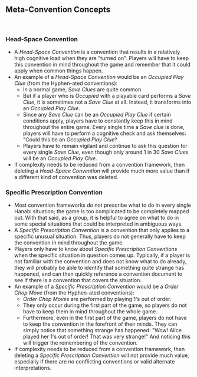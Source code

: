 ## Meta-Convention Concepts

<br />

### Head-Space Convention

- A *Head-Space Convention* is a convention that results in a relatively high cognitive load when they are "turned on". Players will have to keep this convention in mind throughout the game and remember that it could apply when common things happen.
- An example of a *Head-Space Convention* would be an *Occupied Play Clue* (from the Hyphen-ated conventions):
  - In a normal game, *Save Clues* are quite common.
  - But if a player who is *Occupied* with a playable card performs a *Save Clue*, it is sometimes not a *Save Clue* at all. Instead, it transforms into an *Occupied Play Clue*.
  - Since any *Save Clue* can be an *Occupied Play Clue* if certain conditions apply, players have to constantly keep this in mind throughout the entire game. Every single time a *Save clue* is done, players will have to perform a cognitive check and ask themselves: "Could this be an *Occupied Play Clue*?
  - Players have to remain vigilant and continue to ask this question for every single *Save Clue*, even though only around 1 in 30 *Save Clues* will be an *Occupied Play Clue*.
- If complexity needs to be reduced from a convention framework, then deleting a *Head-Space Convention* will provide much more value than if a different kind of convention was deleted.

### Specific Prescription Convention

- Most convention frameworks do not prescribe what to do in every single Hanabi situation; the game is too complicated to be completely mapped out. With that said, as a group, it is helpful to agree on what to do in some special situations that could be interpreted in ambiguous ways.
- A *Specific Prescription Convention* is a convention that only applies to a specific unusual situation. Thus, players do not generally have to keep the convention in mind throughout the game.
- Players only have to know about *Specific Prescription Conventions* when the specific situation in question comes up. Typically, if a player is not familiar with the convention and does not know what to do already, they will probably be able to identify that something quite strange has happened, and can then quickly reference a convention document to see if there is a convention that covers the situation.
- An example of a *Specific Prescription Convention* would be a *Order Chop Move* (from the Hyphen-ated conventions):
  - *Order Chop Moves* are performed by playing 1's out of order.
  - They only occur during the first part of the game, so players do not have to keep them in mind throughout the whole game.
  - Furthermore, even in the first part of the game, players do not have to keep the convention in the forefront of their minds. They can simply notice that something strange has happened: "Wow! Alice played her 1's out of order! That was very strange!" And noticing this will trigger the remembering of the convention.
- If complexity needs to be reduced from a convention framework, then deleting a *Specific Prescription Convention* will not provide much value, especially if there are no conflicting conventions or valid alternate interpretations.
